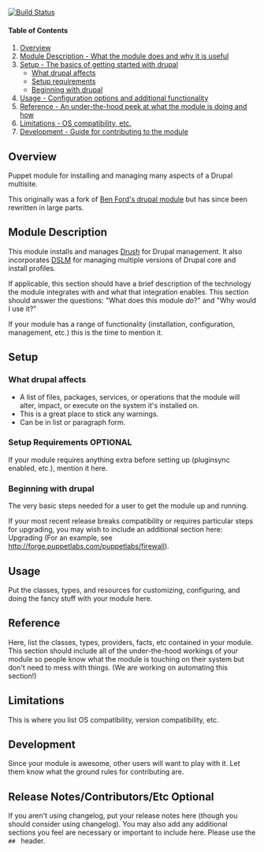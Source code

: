 [![Build Status](https://secure.travis-ci.org/spacepants/puppet-drupal.svg)](https://travis-ci.org/spacepants/puppet-drupal)

#### Table of Contents

1. [Overview](#overview)
2. [Module Description - What the module does and why it is useful](#module-description)
3. [Setup - The basics of getting started with drupal](#setup)
    * [What drupal affects](#what-drupal-affects)
    * [Setup requirements](#setup-requirements)
    * [Beginning with drupal](#beginning-with-drupal)
4. [Usage - Configuration options and additional functionality](#usage)
5. [Reference - An under-the-hood peek at what the module is doing and how](#reference)
5. [Limitations - OS compatibility, etc.](#limitations)
6. [Development - Guide for contributing to the module](#development)

## Overview

Puppet module for installing and managing many aspects of a Drupal multisite.

This originally was a fork of [Ben Ford's drupal module](https://github.com/binford2k/binford2k-drupal) but has since been rewritten in large parts.

## Module Description

This module installs and manages [Drush](https://github.com/drush-ops/drush) for Drupal management. It also incorporates [DSLM](https://www.drupal.org/project/dslm) for managing multiple versions of Drupal core and install profiles.

If applicable, this section should have a brief description of the technology the module integrates with and what that integration enables. This section should answer the questions: "What does this module *do*?" and "Why would I use it?"

If your module has a range of functionality (installation, configuration, management, etc.) this is the time to mention it.

## Setup

### What drupal affects

* A list of files, packages, services, or operations that the module will alter, impact, or execute on the system it's installed on.
* This is a great place to stick any warnings.
* Can be in list or paragraph form.

### Setup Requirements **OPTIONAL**

If your module requires anything extra before setting up (pluginsync enabled, etc.), mention it here.

### Beginning with drupal

The very basic steps needed for a user to get the module up and running.

If your most recent release breaks compatibility or requires particular steps for upgrading, you may wish to include an additional section here: Upgrading (For an example, see http://forge.puppetlabs.com/puppetlabs/firewall).

## Usage

Put the classes, types, and resources for customizing, configuring, and doing the fancy stuff with your module here.

## Reference

Here, list the classes, types, providers, facts, etc contained in your module. This section should include all of the under-the-hood workings of your module so people know what the module is touching on their system but don't need to mess with things. (We are working on automating this section!)

## Limitations

This is where you list OS compatibility, version compatibility, etc.

## Development

Since your module is awesome, other users will want to play with it. Let them know what the ground rules for contributing are.

## Release Notes/Contributors/Etc **Optional**

If you aren't using changelog, put your release notes here (though you should consider using changelog). You may also add any additional sections you feel are necessary or important to include here. Please use the `## ` header.
